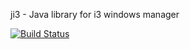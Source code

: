 ji3 - Java library for i3 windows manager

[![Build Status](https://travis-ci.org/jereksel/ji3.svg?branch=master)](https://travis-ci.org/jereksel/ji3)

